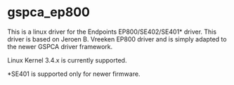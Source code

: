 gspca_ep800
===========

This is a linux driver for the Endpoints EP800/SE402/SE401* driver.  This driver is based on Jeroen B. Vreeken 
EP800 driver and is simply adapted to the newer GSPCA driver framework.

Linux Kernel 3.4.x is currently supported.

*SE401 is supported only for newer firmware.